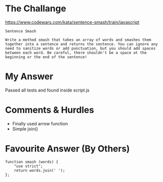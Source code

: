 # The Challange

https://www.codewars.com/kata/sentence-smash/train/javascript
```
Sentence Smash

Write a method smash that takes an array of words and smashes them together into a sentence and returns the sentence. You can ignore any need to sanitize words or add punctuation, but you should add spaces between each word. Be careful, there shouldn't be a space at the beginning or the end of the sentence!
```

# My Answer

Passed all tests and found inside script.js

# Comments & Hurdles

* Finally used arrow function
* Simple join()

# Favourite Answer (By Others)
```
function smash (words) {
    "use strict";
    return words.join(' ');
};
```